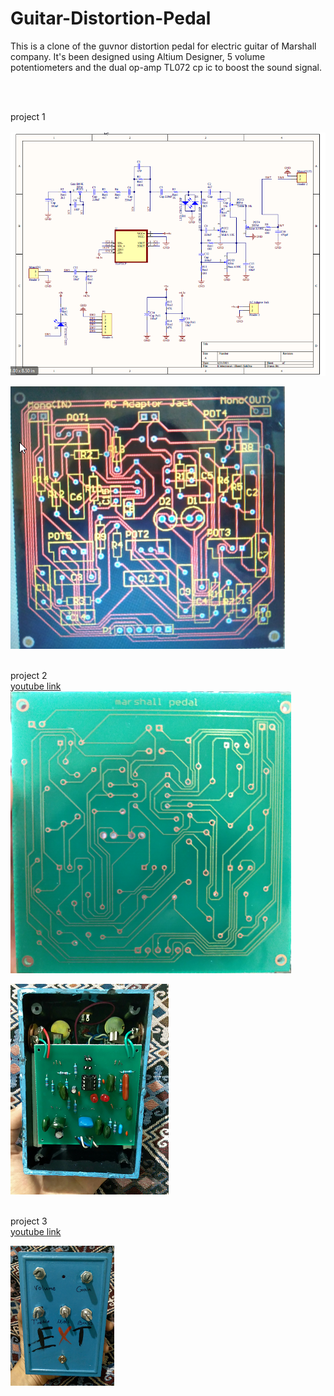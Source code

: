 # Guitar-Distortion-Pedal
This is a clone of the guvnor distortion pedal for electric guitar of Marshall company. It's been designed using Altium Designer, 5 volume potentiometers and the dual op-amp TL072 cp ic to boost the sound signal.

<br/>
<br/>

project 1
<br/>
<br/>
![Alt Text](https://github.com/Niyousha-Gh/Guitar-Distortion-Pedal/blob/main/schematic.png)
<br/>

![Alt Text](https://github.com/Niyousha-Gh/Guitar-Distortion-Pedal/blob/main/pcb.png)
<br/>
<br/>

project 2
<br/>
[youtube link](https://youtu.be/G4wT8VkVze4)
![Alt Text](https://github.com/Niyousha-Gh/Guitar-Distortion-Pedal/blob/main/printed%20pcb%203.png)
<br/>

![Alt Text](https://github.com/Niyousha-Gh/Guitar-Distortion-Pedal/blob/main/assembled%20board.png)
<br/>
<br/>

project 3
<br/>
[youtube link](https://github.com/Niyousha-Gh/Guitar-Distortion-Pedal/blob/main/overview.png)
<br/>

<p align="left" width="100%">
    <img width="33%" src="https://github.com/Niyousha-Gh/Guitar-Distortion-Pedal/blob/main/overview.png">
</p>

